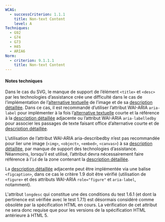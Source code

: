 ```yaml
---
WCAG:
  - successCriterion: 1.1.1
    title: Non-text Content
    level: A
Techniques:
  - G92
  - G74
  - G73
  - H45
  - ARIA6
Norm:
  - criterion: 9.1.1.1
    title: Non-text Content
---
```


#### Notes techniques

Dans le cas du SVG, le manque de support de l’élément `<title>` et `<desc>` par les technologies d’assistance crée une difficulté dans le cas de l’implémentation de l’[alternative textuelle](#alternative-textuelle-image) de l’image et de sa [description détaillée](#description-detaillee-image). Dans ce cas, il est recommandé d’utiliser l’attribut WAI-ARIA `aria-label` pour implémenter à la fois l’[alternative textuelle](#alternative-textuelle-image) courte et la référence à la [description détaillée](#description-detaillee-image) adjacente ou l’attribut WAI-ARIA `aria-labelledby` pour associer les passages de texte faisant office d’alternative courte et de [description détaillée](#description-detaillee-image).

L’utilisation de l’attribut WAI-ARIA aria-describedby n’est pas recommandée pour lier une image (`<img>`, `<object>`, `<embed>`, `<canvas>`) à sa [description détaillée](#description-detaillee-image), par manque de support des technologies d’assistance. Néanmoins, lorsqu’il est utilisé, l’attribut devra nécessairement faire référence à l’`id` de la zone contenant la [description détaillée](#description-detaillee-image).

La [description détaillée](#description-detaillee-image) adjacente peut être implémentée via une balise `<figcaption>`, dans ce cas le critère 1.9 doit être vérifié (utilisation de `<figure>` et des attributs WAI-ARIA `role="figure"` et `aria-label`, notamment).

L'attribut `longdesc` qui constitue une des conditions du test 1.6.1 (et dont la pertinence est vérifiée avec le test 1.7.1) est désormais considéré comme obsolète par la spécification HTML en cours. La vérification de cet attribut ne sera donc requise que pour les versions de la spécification HTML antérieure à HTML 5.
